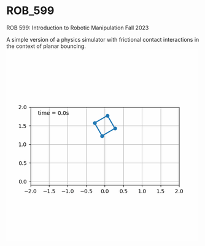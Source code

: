 # ROB_599
ROB 599: Introduction to Robotic Manipulation Fall 2023

A simple version of a physics simulator with frictional contact interactions in the context of planar bouncing. 
![](https://github.com/relifeto18/ROB_599/blob/main/Assignment%203/Planar%20bouncing.gif)
